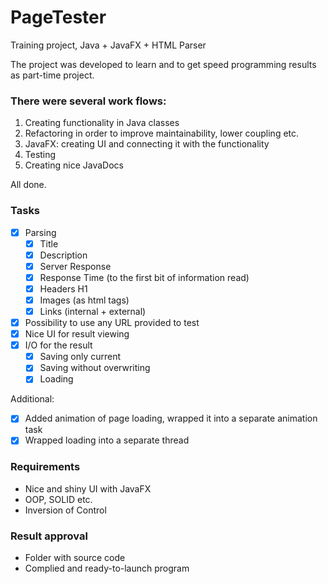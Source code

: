 # PageTester

Training project, Java + JavaFX + HTML Parser

The project was developed to learn and to get speed programming results as part-time project.

### There were several work flows:
1. Creating functionality in Java classes
2. Refactoring in order to improve maintainability, lower coupling etc.
3. JavaFX: creating UI and connecting it with the functionality
4. Testing
5. Creating nice JavaDocs

All done.

### Tasks
- [x] Parsing
  - [x] Title
  - [x] Description
  - [x] Server Response
  - [x] Response Time (to the first bit of information read)
  - [x] Headers H1
  - [x] Images (as html tags)
  - [x] Links (internal + external)
- [x] Possibility to use any URL provided to test
- [x] Nice UI for result viewing
- [x] I/O for the result
  - [x] Saving only current
  - [x] Saving without overwriting
  - [x] Loading

Additional:
  - [x] Added animation of page loading, wrapped it into a separate animation task
  - [x] Wrapped loading into a separate thread

### Requirements
* Nice and shiny UI with JavaFX
* OOP, SOLID etc.
* Inversion of Control

### Result approval
* Folder with source code
* Complied and ready-to-launch program
